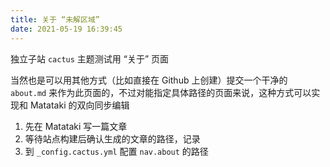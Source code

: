 ```yaml
---
title: 关于 “未解区域”
date: 2021-05-19 16:39:45
---
```

独立子站 `cactus` 主题测试用 “关于” 页面

当然也是可以用其他方式（比如直接在 Github 上创建）提交一个干净的 `about.md` 来作为此页面的，不过对能指定具体路径的页面来说，这种方式可以实现和 Matataki 的双向同步编辑

1. 先在 Matataki 写一篇文章
2. 等待站点构建后确认生成的文章的路径，记录
3. 到 `_config.cactus.yml` 配置 `nav.about` 的路径
